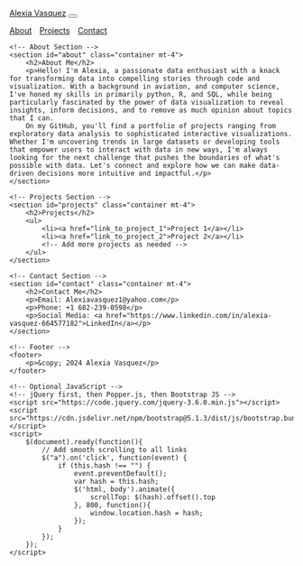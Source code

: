 <!DOCTYPE html>
<html lang="en">
<head>
    <meta charset="UTF-8">
    <meta name="viewport" content="width=device-width, initial-scale=1.0">
    <title>Alexia's Portfolio</title>
    <!-- Bootstrap CSS -->
    <link href="https://cdn.jsdelivr.net/npm/bootstrap@5.1.3/dist/css/bootstrap.min.css" rel="stylesheet">
    <!-- Custom styles for this template -->
    <style>
        body {
            padding-top: 5rem;
        }
        nav ul {
            list-style-type: none;
            padding: 0;
        }
        nav ul li {
            display: inline;
            margin-right: 10px;
        }
        footer {
            background-color: #f8f9fa;
            text-align: center;
            padding: 1rem 0;
            position: fixed;
            width: 100%;
            bottom: 0;
        }
    </style>
</head>
<body>
    <!-- Navigation Bar -->
    <nav class="navbar navbar-expand-md navbar-dark bg-dark fixed-top">
        <div class="container-fluid">
            <a class="navbar-brand" href="#">Alexia Vasquez</a>
            <button class="navbar-toggler" type="button" data-bs-toggle="collapse" data-bs-target="#navbarCollapse" aria-controls="navbarCollapse" aria-expanded="false" aria-label="Toggle navigation">
                <span class="navbar-toggler-icon"></span>
            </button>
            <div class="collapse navbar-collapse" id="navbarCollapse">
                <ul class="navbar-nav me-auto mb-2 mb-md-0">
                    <li class="nav-item"><a class="nav-link active" href="#about">About</a></li>
                    <li class="nav-item"><a class="nav-link" href="#projects">Projects</a></li>
                    <li class="nav-item"><a class="nav-link" href="#contact">Contact</a></li>
                </ul>
            </div>
        </div>
    </nav>

    <!-- About Section -->
    <section id="about" class="container mt-4">
        <h2>About Me</h2>
        <p>Hello! I'm Alexia, a passionate data enthusiast with a knack for transforming data into compelling stories through code and visualization. With a background in aviation, and computer science, I've honed my skills in primarily python, R, and SQL, while being particularly fascinated by the power of data visualization to reveal insights, inform decisions, and to remove as much opinion about topics that I can.
        On my GitHub, you'll find a portfolio of projects ranging from exploratory data analysis to sophisticated interactive visualizations. Whether I'm uncovering trends in large datasets or developing tools that empower users to interact with data in new ways, I'm always looking for the next challenge that pushes the boundaries of what's possible with data. Let's connect and explore how we can make data-driven decisions more intuitive and impactful.</p>
    </section>

    <!-- Projects Section -->
    <section id="projects" class="container mt-4">
        <h2>Projects</h2>
        <ul>
            <li><a href="link_to_project_1">Project 1</a></li>
            <li><a href="link_to_project_2">Project 2</a></li>
            <!-- Add more projects as needed -->
        </ul>
    </section>

    <!-- Contact Section -->
    <section id="contact" class="container mt-4">
        <h2>Contact Me</h2>
        <p>Email: Alexiavasquez1@yahoo.com</p>
        <p>Phone: +1 682-239-0598</p>
        <p>Social Media: <a href="https://www.linkedin.com/in/alexia-vasquez-664577182">LinkedIn</a></p>
    </section>

    <!-- Footer -->
    <footer>
        <p>&copy; 2024 Alexia Vasquez</p>
    </footer>

    <!-- Optional JavaScript -->
    <!-- jQuery first, then Popper.js, then Bootstrap JS -->
    <script src="https://code.jquery.com/jquery-3.6.0.min.js"></script>
    <script src="https://cdn.jsdelivr.net/npm/bootstrap@5.1.3/dist/js/bootstrap.bundle.min.js"></script>
    <script>
        $(document).ready(function(){
            // Add smooth scrolling to all links
            $("a").on('click', function(event) {
                if (this.hash !== "") {
                    event.preventDefault();
                    var hash = this.hash;
                    $('html, body').animate({
                        scrollTop: $(hash).offset().top
                    }, 800, function(){
                        window.location.hash = hash;
                    });
                }
            });
        });
    </script>
</body>
</html>
